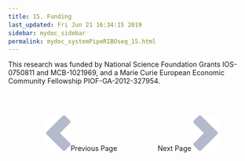 ```yaml
---
title: 15. Funding
last_updated: Fri Jun 21 16:34:15 2019
sidebar: mydoc_sidebar
permalink: mydoc_systemPipeRIBOseq_15.html
---
```

This research was funded by National Science Foundation Grants IOS-0750811 and
MCB-1021969, and a Marie Curie European Economic Community Fellowship
PIOF-GA-2012-327954.

<br><br><center><a href="mydoc_systemPipeRIBOseq_14.html"><img src="images/left_arrow.png" alt="Previous page."></a>Previous Page &nbsp; &nbsp; &nbsp; &nbsp; &nbsp; &nbsp; &nbsp; &nbsp; &nbsp; &nbsp; Next Page
<a href="mydoc_systemPipeRIBOseq_16.html"><img src="images/right_arrow.png" alt="Next page."></a></center>
